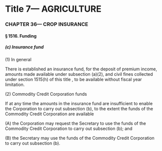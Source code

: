 
# Title 7— AGRICULTURE
### CHAPTER 36— CROP INSURANCE
#### § 1516. Funding
##### (c) Insurance fund

(1) In general

There is established an insurance fund, for the deposit of premium income, amounts made available under subsection (a)(2), and civil fines collected under section 1515(h) of this title , to be available without fiscal year limitation.

(2) Commodity Credit Corporation funds

If at any time the amounts in the insurance fund are insufficient to enable the Corporation to carry out subsection (b), to the extent the funds of the Commodity Credit Corporation are available

(A) the Corporation may request the Secretary to use the funds of the Commodity Credit Corporation to carry out subsection (b); and

(B) the Secretary may use the funds of the Commodity Credit Corporation to carry out subsection (b).
